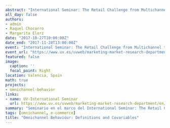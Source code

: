 ```yaml
---
abstract: "International Seminar: The Retail Challenge from Multichannel to Omnichannel Strategy"
all_day: false
authors: 
- admin
- Raquel Chocarro
- Margarita Elorz
date: "2017-10-27T10:00:00Z"
date_end: "2017-11-28T13:00:00Z"
event: "International Seminar: The Retail Challenge from Multichannel to Omnichannel Strategy"
event_url: "https://www.uv.es/uvweb/marketing-market-research-department/en/department-marketing-market-research/international-seminar-retail-challenge-multichannel-omnichannel-strategy-1285855204117/Novetat.html?id=1286021825783"
featured: false
image:
  caption: ''
  focal_point: Right
location: Valencia, Spain
math: true
projects:
- omnichannel-behavior
links:
- name: UV-International Seminar
  url: https://www.uv.es/uvweb/marketing-market-research-department/en/department-marketing-market-research/international-seminar-retail-challenge-multichannel-omnichannel-strategy-1285855204117/Novetat.html?id=1286021825783
summary: "Seminario en el marco del International Seminar: The Retail Challenge from Multichannel to Omnichannel Strategy"
tags: [omnichannel, e-commerce]
title: "Omnichannel Behaviour: Definitions and Covariables"
---
```


